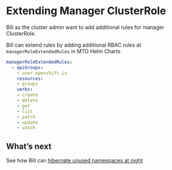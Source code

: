# Extending Manager ClusterRole

Bill as the cluster admin want to add additional rules for manager ClusterRole.

Bill can extend rules by adding additional RBAC rules at `managerRoleExtendedRules` in MTO Helm Charts

```yaml
managerRoleExtendedRules:
  - apiGroups:
    - user.openshift.io
    resources:
    - groups
    verbs:
    - create
    - delete
    - get
    - list
    - patch
    - update
    - watch
```

## What’s next

See how Bill can [hibernate unused namespaces at night](./hibernation.md)
